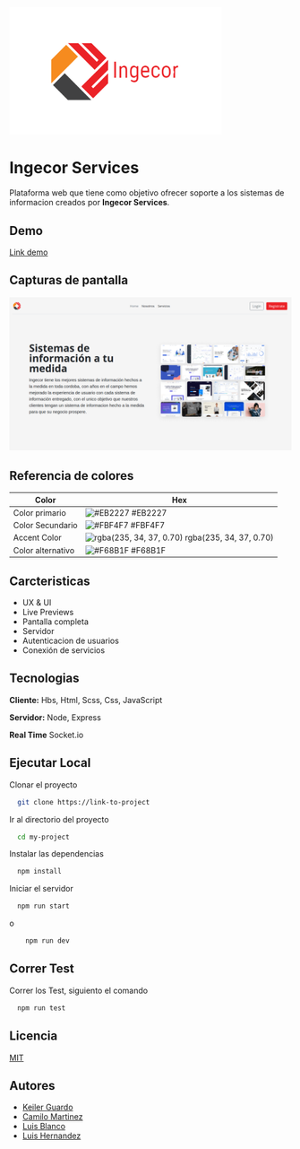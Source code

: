 
<div style="">
    <img src="public/assets/logo/logo.png" style="zoom: 80%;" alt="Logo"/>
</div>

    
# Ingecor Services

Plataforma web que tiene como objetivo ofrecer soporte a los sistemas de informacion creados por **Ingecor Services**.


## Demo

[Link demo](https://www.github.com/octokatherine)

## Capturas de pantalla

![App Screenshot](public/assets/screen/screenshot.png)


## Referencia de colores

| Color             | Hex                                                                                              |
| ----------------- | ------------------------------------------------------------------------------------------------ |
| Color primario    | ![#EB2227](https://via.placeholder.com/10/0a192f?text=+) #EB2227                                 |
| Color Secundario  | ![#FBF4F7](https://via.placeholder.com/10/f8f8f8?text=+) #FBF4F7                                 |
| Accent Color      | ![rgba(235, 34, 37, 0.70)](https://via.placeholder.com/10/00b48a?text=+) rgba(235, 34, 37, 0.70) |
| Color alternativo | ![#F68B1F](https://via.placeholder.com/10/00b48a?text=+) #F68B1F                                 |


## Carcteristicas

- UX & UI
- Live Previews
- Pantalla completa
- Servidor
- Autenticacion de usuarios
- Conexión de servicios

  
## Tecnologias

**Cliente:** Hbs, Html, Scss, Css, JavaScript

**Servidor:** Node, Express

**Real Time** Socket.io

  
## Ejecutar Local

Clonar el proyecto

```bash
  git clone https://link-to-project
```

Ir al directorio del proyecto

```bash
  cd my-project
```

Instalar las dependencias

```bash
  npm install
```

Iniciar el servidor

```bash
  npm run start
```
o

```bash
    npm run dev
```
  
## Correr Test

Correr los Test, siguiento el comando

```bash
  npm run test
```

  
## Licencia

[MIT](https://choosealicense.com/licenses/mit/)

  
## Autores

- [Keiler Guardo](https://www.github.com/reliek)
- [Camilo Martinez](https://www.github.com/Camo2021)
- [Luis Blanco](https://www.github.com/fer603)
- [Luis Hernandez](https://www.github.com/luishernandez)
  
